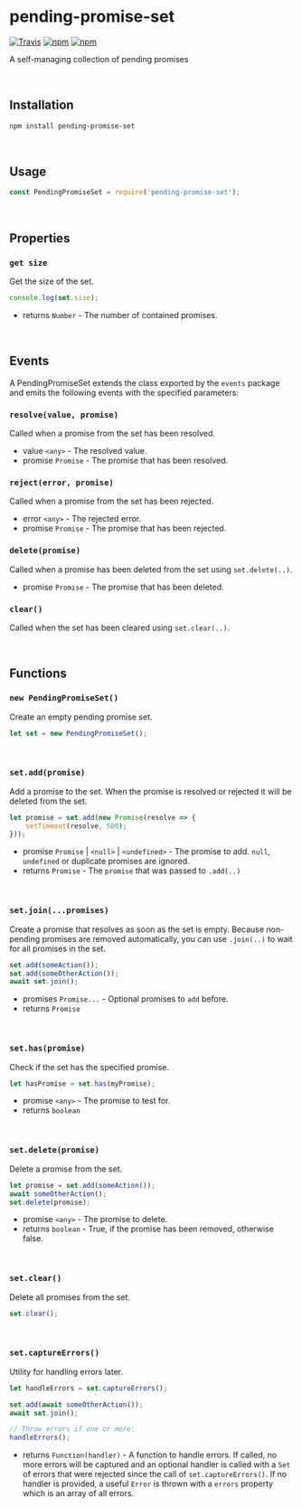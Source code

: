 # pending-promise-set

[![Travis](https://img.shields.io/travis/mpt0/node-pending-promise-set.svg)]()
[![npm](https://img.shields.io/npm/v/pending-promise-set.svg)]()
[![npm](https://img.shields.io/npm/l/pending-promise-set.svg)]()

A self-managing collection of pending promises

<br/>



## Installation
```bash
npm install pending-promise-set
```

<br/>



## Usage
```js
const PendingPromiseSet = require('pending-promise-set');
```

<br/>



## Properties

### `get size`
Get the size of the set.
```js
console.log(set.size);
```
+ returns `Number` - The number of contained promises.

<br/>



## Events
A PendingPromiseSet extends the class exported by the `events` package and emits the following events with the specified parameters:

### `resolve(value, promise)`
Called when a promise from the set has been resolved.
+ value `<any>` - The resolved value.
+ promise `Promise` - The promise that has been resolved.

### `reject(error, promise)`
Called when a promise from the set has been rejected.
+ error `<any>` - The rejected error.
+ promise `Promise` - The promise that has been rejected.

### `delete(promise)`
Called when a promise has been deleted from the set using `set.delete(..)`.
+ promise `Promise` - The promise that has been deleted.

### `clear()`
Called when the set has been cleared using `set.clear(..)`.

<br/>



## Functions

### `new PendingPromiseSet()`
Create an empty pending promise set.
```js
let set = new PendingPromiseSet();
```

<br/>



### `set.add(promise)`
Add a promise to the set. When the promise is resolved or rejected it will be deleted from the set.
```js
let promise = set.add(new Promise(resolve => {
	setTimeout(resolve, 500);
}));
```
+ promise `Promise` | `<null>` | `<undefined>` - The promise to add. `null`, `undefined` or duplicate promises are ignored.
+ returns `Promise` - The `promise` that was passed to `.add(..)`

<br/>



### `set.join(...promises)`
Create a promise that resolves as soon as the set is empty. Because non-pending promises are removed automatically, you can use `.join(..)` to wait for all promises in the set.
```js
set.add(someAction());
set.add(someOtherAction());
await set.join();
```
+ promises `Promise...` - Optional promises to `add` before.
+ returns `Promise`

<br/>



### `set.has(promise)`
Check if the set has the specified promise.
```js
let hasPromise = set.has(myPromise);
```
+ promise `<any>` - The promise to test for.
+ returns `boolean`

<br/>



### `set.delete(promise)`
Delete a promise from the set.
```js
let promise = set.add(someAction());
await someOtherAction();
set.delete(promise);
```
+ promise `<any>` - The promise to delete.
+ returns `boolean` - True, if the promise has been removed, otherwise false.

<br/>



### `set.clear()`
Delete all promises from the set.
```js
set.clear();
```

<br/>



### `set.captureErrors()`
Utility for handling errors later.
```js
let handleErrors = set.captureErrors();

set.add(await someOtherAction());
await set.join();

// Throw errors if one or more:
handleErrors();
```
+ returns `Function(handler)` - A function to handle errors. If called, no more errors will be captured and an optional handler is called with a `Set` of errors that were rejected since the call of `set.captureErrors()`. If no handler is provided, a useful `Error` is thrown with a `errors` property which is an array of all errors.
